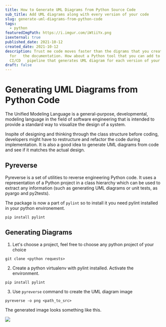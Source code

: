 ```yaml
---
title: How to Generate UML Diagrams from Python Source Code
sub_title: Add UML diagrams along with every version of your code
slug: generate-uml-diagrams-from-python-code
tags:
  - python
featuredImgPath: https://i.imgur.com/iWtiiYx.png
isexternal: true
published_date: 2021-10-12
created_date: 2021-10-12
description: Trust me code moves faster than the digrams that you created
  for   the documentation. How about a Python tool that you can add to your
  CI/CD   pipeline that generates UML diagram for each version of your code?
draft: false
---
```

# Generating UML Diagrams from Python Code

The Unified Modeling Language is a general-purpose, developmental, modeling language in the field of software engineering that is intended to provide a standard way to visualize the design of a system.

Inspite of designing and thinking through the class structure before coding, developers might have to restructure and refactor the code during implementation. It is also a good idea to generate UML diagrams from code and see if it matches the actual design. 

## Pyreverse

Pyreverse is a set of utilities to reverse engineering Python code. It uses a representation of a Python project in a class hierarchy which can be used to extract any information (such as generating UML diagrams or unit tests, as pyargo and py2tests). 

The package is now a part of `pylint` so to install it you need pylint installed in your python environement.

```
pip install pylint
```

## Generating Diagrams

1. Let's choose a project, feel free to choose any python project of your choice

```
git clone <python requests>
```

2. Create a python virtualenv with pylint installed. Activate the environment.

```
pip install pylint
```

3. Use `pyreverse` command to create the UML diagram image

```
pyreverse -o png <path_to_src>
```

The generated image looks something like this.

![](https://i.imgur.com/ucWHkb5.jpg)

